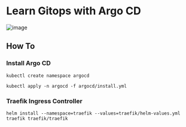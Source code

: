 # Learn Gitops with Argo CD

![image](https://user-images.githubusercontent.com/618412/147398226-809d9a07-ee70-4080-836f-55731d32c679.png)

## How To

### Install Argo CD
```
kubectl create namespace argocd

kubectl apply -n argocd -f argocd/install.yml
```

### Traefik Ingress Controller
```
helm install --namespace=traefik --values=traefik/helm-values.yml traefik traefik/traefik
```